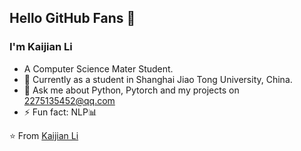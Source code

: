 ## Hello GitHub Fans 👋

### I'm Kaijian Li

- A Computer Science Mater Student.
- 🌱 Currently as a student in Shanghai Jiao Tong University, China.
- 💬 Ask me about Python, Pytorch and my projects on [2275135452@qq.com](mailto:2275135452@qq.com)
- ⚡ Fun fact: NLP📊

⭐️ From [Kaijian Li](https://brandonnogithub.github.io/Kaijianli/)
